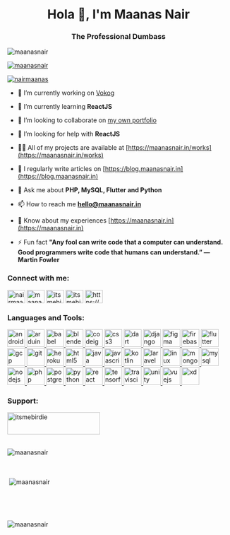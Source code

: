 <h1 align="center">Hola 👋, I'm Maanas Nair</h1>
<h3 align="center">The Professional Dumbass</h3>

<p align="left"> <img src="https://komarev.com/ghpvc/?username=maanasnair&label=Profile%20views&color=0e75b6&style=flat" alt="maanasnair" /> </p>

<p align="left"> <a href="https://github.com/ryo-ma/github-profile-trophy"><img src="https://github-profile-trophy.vercel.app/?username=maanasnair" alt="maanasnair" /></a> </p>

<p align="left"> <a href="https://twitter.com/nairmaanas" target="blank"><img src="https://img.shields.io/twitter/follow/nairmaanas?logo=twitter&style=for-the-badge" alt="nairmaanas" /></a> </p>

- 🔭 I’m currently working on [Vokog](https://mart.vokog.com)

- 🌱 I’m currently learning **ReactJS**

- 👯 I’m looking to collaborate on [my own portfolio](https://github.com/MaanasNair/MaanasNair.github.io)

- 🤝 I’m looking for help with **ReactJS**

- 👨‍💻 All of my projects are available at [https://maanasnair.in/works](https://maanasnair.in/works)

- 📝 I regularly write articles on [https://blog.maanasnair.in](https://blog.maanasnair.in)

- 💬 Ask me about **PHP, MySQL, Flutter and Python**

- 📫 How to reach me **hello@maanasnair.in**

- 📄 Know about my experiences [https://maanasnair.in](https://maanasnair.in)

- ⚡ Fun fact **"Any fool can write code that a computer can understand. Good programmers write code that humans can understand.” — Martin Fowler**

<h3 align="left">Connect with me:</h3>
<p align="left">
<a href="https://twitter.com/nairmaanas" target="blank"><img align="center" src="https://cdn.jsdelivr.net/npm/simple-icons@3.0.1/icons/twitter.svg" alt="nairmaanas" height="30" width="40" /></a>
<a href="https://fb.com/maanas.nair.50" target="blank"><img align="center" src="https://cdn.jsdelivr.net/npm/simple-icons@3.0.1/icons/facebook.svg" alt="maanas.nair.50" height="30" width="40" /></a>
<a href="https://instagram.com/itsmebirdie" target="blank"><img align="center" src="https://cdn.jsdelivr.net/npm/simple-icons@3.0.1/icons/instagram.svg" alt="itsmebirdie" height="30" width="40" /></a>
<a href="https://discord.gg/itsmebirdie#4557" target="blank"><img align="center" src="https://cdn.jsdelivr.net/npm/simple-icons@3.0.1/icons/discord.svg" alt="itsmebirdie#4557" height="30" width="40" /></a>
<a href="/https://maanasnair.in/feed/" target="blank"><img align="center" src="https://cdn.jsdelivr.net/npm/simple-icons@3.0.1/icons/rss.svg" alt="https://maanasnair.in/feed/" height="30" width="40" /></a>
</p>

<h3 align="left">Languages and Tools:</h3>
<p align="left"> <a href="https://developer.android.com" target="_blank"> <img src="https://devicons.github.io/devicon/devicon.git/icons/android/android-original-wordmark.svg" alt="android" width="40" height="40"/> </a> <a href="https://www.arduino.cc/" target="_blank"> <img src="https://cdn.worldvectorlogo.com/logos/arduino-1.svg" alt="arduino" width="40" height="40"/> </a> <a href="https://babeljs.io/" target="_blank"> <img src="https://www.vectorlogo.zone/logos/babeljs/babeljs-icon.svg" alt="babel" width="40" height="40"/> </a> <a href="https://www.blender.org/" target="_blank"> <img src="https://download.blender.org/branding/community/blender_community_badge_white.svg" alt="blender" width="40" height="40"/> </a> <a href="https://codeigniter.com" target="_blank"> <img src="https://cdn.worldvectorlogo.com/logos/codeigniter.svg" alt="codeigniter" width="40" height="40"/> </a> <a href="https://www.w3schools.com/css/" target="_blank"> <img src="https://devicons.github.io/devicon/devicon.git/icons/css3/css3-original-wordmark.svg" alt="css3" width="40" height="40"/> </a> <a href="https://dart.dev" target="_blank"> <img src="https://www.vectorlogo.zone/logos/dartlang/dartlang-icon.svg" alt="dart" width="40" height="40"/> </a> <a href="https://www.djangoproject.com/" target="_blank"> <img src="https://devicons.github.io/devicon/devicon.git/icons/django/django-original.svg" alt="django" width="40" height="40"/> </a> <a href="https://www.figma.com/" target="_blank"> <img src="https://www.vectorlogo.zone/logos/figma/figma-icon.svg" alt="figma" width="40" height="40"/> </a> <a href="https://firebase.google.com/" target="_blank"> <img src="https://www.vectorlogo.zone/logos/firebase/firebase-icon.svg" alt="firebase" width="40" height="40"/> </a> <a href="https://flutter.dev" target="_blank"> <img src="https://www.vectorlogo.zone/logos/flutterio/flutterio-icon.svg" alt="flutter" width="40" height="40"/> </a> <a href="https://cloud.google.com" target="_blank"> <img src="https://www.vectorlogo.zone/logos/google_cloud/google_cloud-icon.svg" alt="gcp" width="40" height="40"/> </a> <a href="https://git-scm.com/" target="_blank"> <img src="https://www.vectorlogo.zone/logos/git-scm/git-scm-icon.svg" alt="git" width="40" height="40"/> </a> <a href="https://heroku.com" target="_blank"> <img src="https://www.vectorlogo.zone/logos/heroku/heroku-icon.svg" alt="heroku" width="40" height="40"/> </a> <a href="https://www.w3.org/html/" target="_blank"> <img src="https://devicons.github.io/devicon/devicon.git/icons/html5/html5-original-wordmark.svg" alt="html5" width="40" height="40"/> </a> <a href="https://www.java.com" target="_blank"> <img src="https://devicons.github.io/devicon/devicon.git/icons/java/java-original-wordmark.svg" alt="java" width="40" height="40"/> </a> <a href="https://developer.mozilla.org/en-US/docs/Web/JavaScript" target="_blank"> <img src="https://devicons.github.io/devicon/devicon.git/icons/javascript/javascript-original.svg" alt="javascript" width="40" height="40"/> </a> <a href="https://kotlinlang.org" target="_blank"> <img src="https://www.vectorlogo.zone/logos/kotlinlang/kotlinlang-icon.svg" alt="kotlin" width="40" height="40"/> </a> <a href="https://laravel.com/" target="_blank"> <img src="https://devicons.github.io/devicon/devicon.git/icons/laravel/laravel-plain-wordmark.svg" alt="laravel" width="40" height="40"/> </a> <a href="https://www.linux.org/" target="_blank"> <img src="https://devicons.github.io/devicon/devicon.git/icons/linux/linux-original.svg" alt="linux" width="40" height="40"/> </a> <a href="https://www.mongodb.com/" target="_blank"> <img src="https://devicons.github.io/devicon/devicon.git/icons/mongodb/mongodb-original-wordmark.svg" alt="mongodb" width="40" height="40"/> </a> <a href="https://www.mysql.com/" target="_blank"> <img src="https://devicons.github.io/devicon/devicon.git/icons/mysql/mysql-original-wordmark.svg" alt="mysql" width="40" height="40"/> </a> <a href="https://nodejs.org" target="_blank"> <img src="https://devicons.github.io/devicon/devicon.git/icons/nodejs/nodejs-original-wordmark.svg" alt="nodejs" width="40" height="40"/> </a> <a href="https://www.php.net" target="_blank"> <img src="https://devicons.github.io/devicon/devicon.git/icons/php/php-original.svg" alt="php" width="40" height="40"/> </a> <a href="https://www.postgresql.org" target="_blank"> <img src="https://devicons.github.io/devicon/devicon.git/icons/postgresql/postgresql-original-wordmark.svg" alt="postgresql" width="40" height="40"/> </a> <a href="https://www.python.org" target="_blank"> <img src="https://devicons.github.io/devicon/devicon.git/icons/python/python-original.svg" alt="python" width="40" height="40"/> </a> <a href="https://reactjs.org/" target="_blank"> <img src="https://devicons.github.io/devicon/devicon.git/icons/react/react-original-wordmark.svg" alt="react" width="40" height="40"/> </a> <a href="https://www.tensorflow.org" target="_blank"> <img src="https://www.vectorlogo.zone/logos/tensorflow/tensorflow-icon.svg" alt="tensorflow" width="40" height="40"/> </a> <a href="https://travis-ci.org" target="_blank"> <img src="https://www.vectorlogo.zone/logos/travis-ci/travis-ci-icon.svg" alt="travisci" width="40" height="40"/> </a> <a href="https://unity.com/" target="_blank"> <img src="https://www.vectorlogo.zone/logos/unity3d/unity3d-icon.svg" alt="unity" width="40" height="40"/> </a> <a href="https://vuejs.org/" target="_blank"> <img src="https://devicons.github.io/devicon/devicon.git/icons/vuejs/vuejs-original-wordmark.svg" alt="vuejs" width="40" height="40"/> </a> <a href="https://www.adobe.com/products/xd.html" target="_blank"> <img src="https://cdn.worldvectorlogo.com/logos/adobe-xd.svg" alt="xd" width="40" height="40"/> </a> </p>


<h3 align="left">Support:</h3>
<p><a href="https://www.buymeacoffee.com/itsmebirdie"> <img align="left" src="https://cdn.buymeacoffee.com/buttons/v2/default-yellow.png" height="50" width="210" alt="itsmebirdie" /></a></p><br><br><br><br>


<p><img align="left" src="https://github-readme-stats.vercel.app/api/top-langs?username=maanasnair&show_icons=true&locale=en&layout=compact" alt="maanasnair" /></p><br><br><br>

<p>&nbsp;<img align="center" src="https://github-readme-stats.vercel.app/api?username=maanasnair&show_icons=true&locale=en" alt="maanasnair" /></p><br><br><br>

<p><img align="center" src="https://github-readme-streak-stats.herokuapp.com/?user=maanasnair&" alt="maanasnair" /></p>

